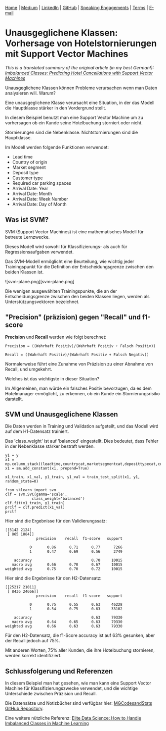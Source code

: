[Home](https://mgcodesandstats.github.io/) |
[Medium](https://medium.com/@firstclassanalyticsmg) |
[LinkedIn](https://www.linkedin.com/in/michaeljgrogan/) |
[GitHub](https://github.com/mgcodesandstats) |
[Speaking Engagements](https://mgcodesandstats.github.io/speaking-engagements/) |
[Terms](https://mgcodesandstats.github.io/terms/) |
[E-mail](mailto:contact@michael-grogan.com)

# Unausgeglichene Klassen: Vorhersage von Hotelstornierungen mit Support Vector Machines

*This is a translated summary of the original article (in my best German!): [Imbalanced Classes: Predicting Hotel Cancellations with Support Vector Machines](https://www.michael-grogan.com/hotel-modelling/articles/unbalanced_svm)*

Unausgeglichene Klassen können Probleme verursachen wenn man Daten analysieren will. Warum?

Eine unausgeglichene Klasse verursacht eine Situation, in der das Modell die Hauptklasse stärker in den Vordergrund stellt.

In diesem Beispiel benutzt man eine Support Vector Machine um zu vorhersagen ob ein Kunde seine Hotelbuchung storniert oder nicht.

Stornierungen sind die Nebenklasse. Nichtstornierungen sind die Hauptklasse.

Im Modell werden folgende Funktionen verwendet:

- Lead time
- Country of origin
- Market segment
- Deposit type
- Customer type
- Required car parking spaces
- Arrival Date: Year
- Arrival Date: Month
- Arrival Date: Week Number
- Arrival Date: Day of Month

## Was ist SVM?

SVM (Support Vector Machines) ist eine mathematisches Modell für betreute Lernzwecke.

Dieses Modell wird sowohl für Klassifizierungs- als auch für Regressionsaufgaben verwendet.

Das SVM-Modell ermöglicht eine Beurteilung, wie wichtig jeder Trainingspunkt für die Definition der Entscheidungsgrenze zwischen den beiden Klassen ist.

![svm-plane.png][svm-plane.png]

Die wenigen ausgewählten Trainingspunkte, die an der Entscheidungsgrenze zwischen den beiden Klassen liegen, werden als Unterstützungsvektoren bezeichnet.

## "Precision" (präzision) gegen "Recall" und f1-score

**Precision** und **Recall** werden wie folgt berechnet:

```
Precision = ((Wahrhaft Positiv)/(Wahrhaft Positiv + Falsch Positiv))

Recall = ((Wahrhaft Positiv)/(Wahrhaft Positiv + Falsch Negativ))
```

Normalerweise führt eine Zunahme von Präzision zu einer Abnahme von Recall, und umgekehrt.

Welches ist das wichtigste in dieser Situation?

Im Allgemeinen, man würde ein falsches Positiv bevorzugen, da es dem Hotelmanager ermöglicht, zu erkennen, ob ein Kunde ein Stornierungsrisiko darstellt.

## SVM und Unausgeglichene Klassen

Die Daten werden in Training und Validation aufgeteilt, und das Modell wird auf dem H1-Datensatz trainiert.

Das 'class_weight' ist auf 'balanced' eingestellt. Dies bedeutet, dass Fehler in der Nebenklasse stärker bestraft werden.

```
y1 = y
x1 = np.column_stack((leadtime,countrycat,marketsegmentcat,deposittypecat,customertypecat,rcps,arrivaldateyear,arrivaldatemonthcat,arrivaldateweekno,arrivaldatedayofmonth))
x1 = sm.add_constant(x1, prepend=True)

x1_train, x1_val, y1_train, y1_val = train_test_split(x1, y1, random_state=0)

from sklearn import svm
clf = svm.SVC(gamma='scale', 
            class_weight='balanced')
clf.fit(x1_train, y1_train)  
prclf = clf.predict(x1_val)
prclf
```

Hier sind die Ergebnisse für den Validierungssatz:

```
[[5142 2124]
 [ 865 1884]]
              precision    recall  f1-score   support

           0       0.86      0.71      0.77      7266
           1       0.47      0.69      0.56      2749

    accuracy                           0.70     10015
   macro avg       0.66      0.70      0.67     10015
weighted avg       0.75      0.70      0.72     10015
```

Hier sind die Ergebnisse für den H2-Datensatz:

```
[[25217 21011]
 [ 8436 24666]]
              precision    recall  f1-score   support

           0       0.75      0.55      0.63     46228
           1       0.54      0.75      0.63     33102

    accuracy                           0.63     79330
   macro avg       0.64      0.65      0.63     79330
weighted avg       0.66      0.63      0.63     79330
```

Für den H2-Datensatz, die f1-Score accuracy ist auf 63% gesunken, aber der Recall jedoch auf 75%.

Mit anderen Worten, 75% aller Kunden, die ihre Hotelbuchung stornieren, werden korrekt identifiziert.

## Schlussfolgerung und Referenzen

In diesem Beispiel man hat gesehen, wie man kann eine Support Vector Machine für Klassifizierungszwecke verwendet, und die wichtige Unterschiede zwischen Präzision und Recall.

Die Datensätze und Notizbücher sind verfügbar hier: [MGCodesandStats GitHub Repository](https://github.com/MGCodesandStats/hotel-modelling).

Eine weitere nützliche Referenz: [Elite Data Science: How to Handle Imbalanced Classes in Machine Learning](https://elitedatascience.com/imbalanced-classes)